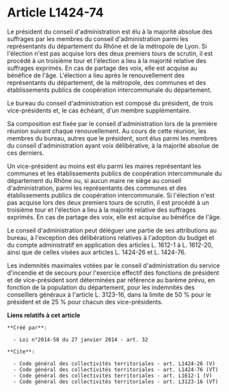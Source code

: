 # Article L1424-74

Le président du conseil d'administration est élu à la majorité absolue des suffrages par les membres du conseil
d'administration parmi les représentants du département du Rhône et de la métropole de Lyon. Si l'élection n'est pas acquise
lors des deux premiers tours de scrutin, il est procédé à un troisième tour et l'élection a lieu à la majorité relative des
suffrages exprimés. En cas de partage des voix, elle est acquise au bénéfice de l'âge. L'élection a lieu après le
renouvellement des représentants du département, de la métropole, des communes et des établissements publics de coopération
intercommunale du département. 

Le bureau du conseil d'administration est composé du président, de trois vice-présidents et, le cas échéant, d'un membre
supplémentaire. 

Sa composition est fixée par le conseil d'administration lors de la première réunion suivant chaque renouvellement. Au cours
de cette réunion, les membres du bureau, autres que le président, sont élus parmi les membres du conseil d'administration
ayant voix délibérative, à la majorité absolue de ces derniers. 

Un vice-président au moins est élu parmi les maires représentant les communes et les établissements publics de coopération
intercommunale du département du Rhône ou, si aucun maire ne siège au conseil d'administration, parmi les représentants des
communes et des établissements publics de coopération intercommunale. Si l'élection n'est pas acquise lors des deux premiers
tours de scrutin, il est procédé à un troisième tour et l'élection a lieu à la majorité relative des suffrages exprimés. En
cas de partage des voix, elle est acquise au bénéfice de l'âge. 

Le conseil d'administration peut déléguer une partie de ses attributions au bureau, à l'exception des délibérations relatives
à l'adoption du budget et du compte administratif en application des articles L. 1612-1 à L. 1612-20, ainsi que de celles
visées aux articles L. 1424-26 et L. 1424-76. 

Les indemnités maximales votées par le conseil d'administration du service d'incendie et de secours pour l'exercice effectif
des fonctions de président et de vice-président sont déterminées par référence au barème prévu, en fonction de la population
du département, pour les indemnités des conseillers généraux à l'article L. 3123-16, dans la limite de 50 % pour le président
et de 25 % pour chacun des vice-présidents.

**Liens relatifs à cet article**

	**Créé par**:

	  - Loi n°2014-58 du 27 janvier 2014 - art. 32

	**Cite**:

	  - Code général des collectivités territoriales - art. L1424-26 (V)
	  - Code général des collectivités territoriales - art. L1424-76 (VT)
	  - Code général des collectivités territoriales - art. L1612-1 (V)
	  - Code général des collectivités territoriales - art. L3123-16 (VT)
